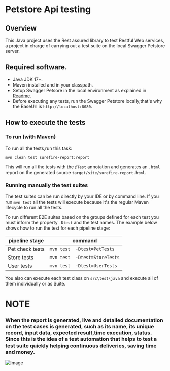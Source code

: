 # Petstore Api testing

## Overview
This Java project uses the Rest assured library to test Restful Web services, a project in charge of carrying out a test suite on the local Swagger Petstore server.

## Required software.
* Java JDK 17+.
* Maven installed and in your classpath.
* Setup Swagger Petsore in the local environment as explained in [Readme](https://github.com/swagger-api/swagger-petstore).
* Before executing any tests, run the Swagger Petstore locally,that's why the BaseUrl is `http://localhost:8080`.

## How to execute the tests

### To run (with Maven)
To run all the tests,run this task:

```
mvn clean test surefire-report:report 
```
This will run all the tests with the `@Test` annotation and generates an `.html` report on  the generated source `target/site/surefire-report.html`.

### Running manually the test suites

The test suites can be run directly by your IDE or by command line.
If you run `mvn test` all the tests will execute because it's the regular Maven lifecycle to run all the tests.

To run different E2E suites based on the groups defined for each test you must inform the property `-Dtest` and the test names.
The example below shows how to run the test for each pipeline stage:

| pipeline stage     | command                          |
|--------------------|----------------------------------|
| Pet check tests    | `mvn test  -Dtest=PetTests`      |
| Store tests        | `mvn test  -Dtest=StoreTests`    |
| User tests         | `mvn test  -Dtest=UserTests`     |


You also can execute each test class on  `src\test\java` and execute all of them individually or as Suite.

# NOTE
### When the report is generated, live and detailed documentation on the test cases is generated, such as its name, its unique record, input data, expected result,time execution, status. Since this is the idea of a test automation that helps to test a test suite quickly helping continuous deliveries, saving time and money.

![image](https://user-images.githubusercontent.com/32660114/224604421-e721af6b-f16e-4ed7-bb76-514085a385b1.png)







